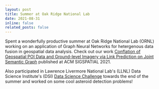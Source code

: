 ```yaml
---
layout: post
title: Summer at Oak Ridge National Lab
date: 2021-08-31
inline: false
related_posts: false
---
```


Spent a wonderfully productive summer at Oak Ridge National Lab (ORNL) working on an application of Graph Neural Networks for hetergenous data fusion in geospatial data analysis. Check out our work [Conflation of Geospatial POI Data and Ground-level Imagery via Link Prediction on Joint Semantic Graph](https://geoai.ornl.gov/acmsigspatial-geoai/2021-workshop-program/) published at ACM SIGSPATIAL 2021.

Also participated in Lawrence Livermore National Lab's (LLNL) Data Science Institute's (DSI) [Data Science Challenge](https://data-science.llnl.gov/latest/news/data-science-challenge-welcomes-uc-riverside) towards the end of the summer and worked on some cool asteroid detection problems!